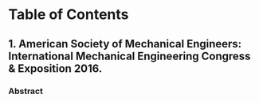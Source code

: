 # Table of Contents

## 1. American Society of Mechanical Engineers: International Mechanical Engineering Congress & Exposition 2016.

### Abstract
